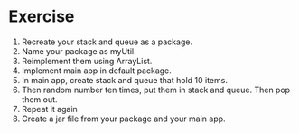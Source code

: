 # Exercise

  1. Recreate your stack and queue as a package.
  2. Name your package as myUtil.
  3. Reimplement them using ArrayList.
  4. Implement main app in default package.
  5. In main app, create stack and queue that hold 10 items.
  6. Then random number ten times, put them in stack and queue. Then pop them out.
  7. Repeat it again
  8. Create a jar file from your package and your main app.
  
